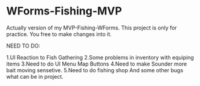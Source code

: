 # WForms-Fishing-MVP
Actually version of my MVP-Fishing-WForms.
This project is only for practice.
You free to make changes into it.

NEED TO DO:

1.UI Reaction to Fish Gathering
2.Some problems in inventory with equiping items
3.Need to do UI Menu Map Buttons
4.Need to make Sounder more bait moving sensetive.
5.Need to do fishing shop
And some other bugs what can be in project.
